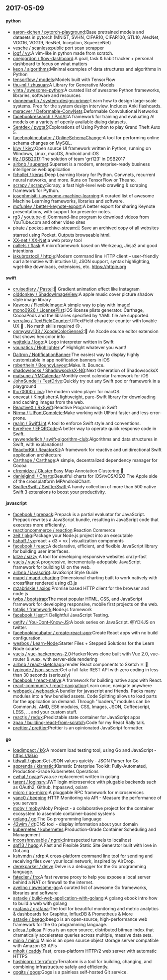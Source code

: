 ## 2017-05-09

#### python
* [aaron-xichen / pytorch-playground](https://github.com/aaron-xichen/pytorch-playground):Base pretrained models and datasets in pytorch (MNIST, SVHN, CIFAR10, CIFAR100, STL10, AlexNet, VGG16, VGG19, ResNet, Inception, SqueezeNet)
* [vesche / scanless](https://github.com/vesche/scanless):public port scan scrapper
* [iogf / vy](https://github.com/iogf/vy):A vim-like in python made from scratch.
* [onejgordon / flow-dashboard](https://github.com/onejgordon/flow-dashboard):A goal, task & habit tracker + personal dashboard to focus on what matters
* [keon / algorithms](https://github.com/keon/algorithms):Minimal examples of data structures and algorithms in Python
* [tensorflow / models](https://github.com/tensorflow/models):Models built with TensorFlow
* [thu-ml / zhusuan](https://github.com/thu-ml/zhusuan):A Library for Generative Models
* [vinta / awesome-python](https://github.com/vinta/awesome-python):A curated list of awesome Python frameworks, libraries, software and resources
* [donnemartin / system-design-primer](https://github.com/donnemartin/system-design-primer):Learn how to design large-scale systems. Prep for the system design interview. Includes Anki flashcards.
* [msracver / Deformable-ConvNets](https://github.com/msracver/Deformable-ConvNets):Deformable Convolutional Networks
* [facebookresearch / ParlAI](https://github.com/facebookresearch/ParlAI):A framework for training and evaluating AI models on a variety of openly available dialog datasets.
* [Sentdex / pygta5](https://github.com/Sentdex/pygta5):Explorations of Using Python to play Grand Theft Auto 5.
* [facebookincubator / OnlineSchemaChange](https://github.com/facebookincubator/OnlineSchemaChange):A tool for performing online schema changes on MySQL.
* [kivy / kivy](https://github.com/kivy/kivy):Open source UI framework written in Python, running on Windows, Linux, macOS, Android and iOS
* [lfz / DSB2017](https://github.com/lfz/DSB2017):The solution of team 'grt123' in DSB2017
* [airbnb / superset](https://github.com/airbnb/superset):Superset is a modern, enterprise-ready business intelligence web application
* [fchollet / keras](https://github.com/fchollet/keras):Deep Learning library for Python. Convnets, recurrent neural networks, and more. Runs on TensorFlow or Theano.
* [scrapy / scrapy](https://github.com/scrapy/scrapy):Scrapy, a fast high-level web crawling & scraping framework for Python.
* [josephmisiti / awesome-machine-learning](https://github.com/josephmisiti/awesome-machine-learning):A curated list of awesome Machine Learning frameworks, libraries and software.
* [mcfunley / better-keynote-export](https://github.com/mcfunley/better-keynote-export):A better export for sharing Keynote presentations, with support for presenter notes.
* [rg3 / youtube-dl](https://github.com/rg3/youtube-dl):Command-line program to download videos from YouTube.com and other video sites
* [pirate / pocket-archive-stream](https://github.com/pirate/pocket-archive-stream):🗄 Save an archived copy of all websites starred using Pocket. Outputs browseable html.
* [XX-net / XX-Net](https://github.com/XX-net/XX-Net):a web proxy tool
* [pallets / flask](https://github.com/pallets/flask):A microframework based on Werkzeug, Jinja2 and good intentions
* [jakubroztocil / httpie](https://github.com/jakubroztocil/httpie):Modern command line HTTP client – user-friendly curl alternative with intuitive UI, JSON support, syntax highlighting, wget-like downloads, extensions, etc. https://httpie.org

#### swift
* [cruisediary / Pastel](https://github.com/cruisediary/Pastel):🎨 Gradient animation effect like Instagram
* [olddonkey / ShadowImageView](https://github.com/olddonkey/ShadowImageView):A apple music cover picture shadow style image library
* [Kawoou / FlexibleImage](https://github.com/Kawoou/FlexibleImage):A simple way to play with image!
* [mono0926 / LicensePlist](https://github.com/mono0926/LicensePlist):iOS license plists generator. Carthage, CocoaPods and the libraries specified by YAML file are supported.
* [serralvo / TextFieldCounter](https://github.com/serralvo/TextFieldCounter):UITextField character counter with lovable UX 💖 . No math skills required 🙃 .
* [onmyway133 / XcodeColorSense2](https://github.com/onmyway133/XcodeColorSense2):🍉 An Xcode source editor extension that shows hex color info
* [wojteklu / logo](https://github.com/wojteklu/logo):A Logo interpreter written in Swift
* [younatics / Highlighter](https://github.com/younatics/Highlighter):🖍 Highlight whatever you want!
* [Daltron / NotificationBanner](https://github.com/Daltron/NotificationBanner):The easiest way to display highly customizable in app notification banners in iOS
* [roberthein / BouncyLayout](https://github.com/roberthein/BouncyLayout):Make. It. Bounce.
* [shadowsocks / ShadowsocksX-NG](https://github.com/shadowsocks/ShadowsocksX-NG):Next Generation of ShadowsocksX
* [matsune / YMCalendar](https://github.com/matsune/YMCalendar):Monthly event calendar framework for iOS
* [JohnSundell / TestDrive](https://github.com/JohnSundell/TestDrive):Quickly try out any Swift pod or framework in a playground
* [lhc70000 / iina](https://github.com/lhc70000/iina):The modern video player for macOS.
* [onevcat / Kingfisher](https://github.com/onevcat/Kingfisher):A lightweight, pure-Swift library for downloading and caching images from the web.
* [ReactiveX / RxSwift](https://github.com/ReactiveX/RxSwift):Reactive Programming in Swift
* [Nirma / UIFontComplete](https://github.com/Nirma/UIFontComplete):Make working with UIFont faster and less error-prone.
* [realm / SwiftLint](https://github.com/realm/SwiftLint):A tool to enforce Swift style and conventions.
* [EyreFree / EFQRCode](https://github.com/EyreFree/EFQRCode):A better way to operate quick response code in Swift.
* [raywenderlich / swift-algorithm-club](https://github.com/raywenderlich/swift-algorithm-club):Algorithms and data structures in Swift, with explanations!
* [ReactorKit / ReactorKit](https://github.com/ReactorKit/ReactorKit):A framework for reactive and unidirectional Swift application architecture
* [Carthage / Carthage](https://github.com/Carthage/Carthage):A simple, decentralized dependency manager for Cocoa
* [efremidze / Cluster](https://github.com/efremidze/Cluster):Easy Map Annotation Clustering 📍
* [danielgindi / Charts](https://github.com/danielgindi/Charts):Beautiful charts for iOS/tvOS/OSX! The Apple side of the crossplatform MPAndroidChart.
* [SwifterSwift / SwifterSwift](https://github.com/SwifterSwift/SwifterSwift):A handy collection of more than 500 native Swift 3 extensions to boost your productivity.

#### javascript
* [facebook / prepack](https://github.com/facebook/prepack):Prepack is a partial evaluator for JavaScript. Prepack rewrites a JavaScript bundle, resulting in JavaScript code that executes more efficiently.
* [reactioncommerce / reaction](https://github.com/reactioncommerce/reaction):Reaction Commerce
* [zeit / pkg](https://github.com/zeit/pkg):Package your Node.js project into an executable
* [hshoff / vx](https://github.com/hshoff/vx):react + d3 = vx | visualization components
* [facebook / react](https://github.com/facebook/react):A declarative, efficient, and flexible JavaScript library for building user interfaces.
* [kitze / sizzy](https://github.com/kitze/sizzy):A tool for developing responsive websites crazy-fast
* [vuejs / vue](https://github.com/vuejs/vue):A progressive, incrementally-adoptable JavaScript framework for building UI on the web.
* [airbnb / javascript](https://github.com/airbnb/javascript):JavaScript Style Guide
* [mapd / mapd-charting](https://github.com/mapd/mapd-charting):Dimensional charting built to work natively with crossfilter rendered using d3.js
* [mzabriskie / axios](https://github.com/mzabriskie/axios):Promise based HTTP client for the browser and node.js
* [twbs / bootstrap](https://github.com/twbs/bootstrap):The most popular HTML, CSS, and JavaScript framework for developing responsive, mobile first projects on the web.
* [totaljs / framework](https://github.com/totaljs/framework):Node.js framework
* [facebook / jest](https://github.com/facebook/jest):🃏 Delightful JavaScript Testing.
* [getify / You-Dont-Know-JS](https://github.com/getify/You-Dont-Know-JS):A book series on JavaScript. @YDKJS on twitter.
* [facebookincubator / create-react-app](https://github.com/facebookincubator/create-react-app):Create React apps with no build configuration.
* [wesbos / Learn-Node](https://github.com/wesbos/Learn-Node):Starter Files + Stepped Solutions for the Learn Node course
* [vuejs / vue-hackernews-2.0](https://github.com/vuejs/vue-hackernews-2.0):HackerNews clone built with Vue 2.0, vue-router & vuex, with server-side rendering
* [airbnb / react-sketchapp](https://github.com/airbnb/react-sketchapp):render React components to Sketch ⚛️ 💎
* [typicode / json-server](https://github.com/typicode/json-server):Get a full fake REST API with zero coding in less than 30 seconds (seriously)
* [facebook / react-native](https://github.com/facebook/react-native):A framework for building native apps with React.
* [react-community / react-navigation](https://github.com/react-community/react-navigation):Learn once, navigate anywhere
* [webpack / webpack](https://github.com/webpack/webpack):A bundler for javascript and friends. Packs many modules into a few bundled assets. Code Splitting allows to load parts for the application on demand. Through "loaders," modules can be CommonJs, AMD, ES6 modules, CSS, Images, JSON, Coffeescript, LESS, ... and your custom stuff.
* [reactjs / redux](https://github.com/reactjs/redux):Predictable state container for JavaScript apps
* [zpao / building-react-from-scratch](https://github.com/zpao/building-react-from-scratch):Code for my React Rally talk.
* [prettier / prettier](https://github.com/prettier/prettier):Prettier is an opinionated JavaScript formatter.

#### go
* [loadimpact / k6](https://github.com/loadimpact/k6):A modern load testing tool, using Go and JavaScript - https://k6.io
* [tidwall / gjson](https://github.com/tidwall/gjson):Get JSON values quickly - JSON Parser for Go
* [apprenda / kismatic](https://github.com/apprenda/kismatic):Kismatic Enterprise Toolkit: Fully-Automated, Production-Grade Kubernetes Operations
* [ewhal / nyaa](https://github.com/ewhal/nyaa):Nyaa.se replacement written in golang
* [tarent / loginsrv](https://github.com/tarent/loginsrv):JWT login microservice with plugable backends such as OAuth2, Github, htpasswd, osiam
* [micro / go-micro](https://github.com/micro/go-micro):A pluggable RPC framework for microservices
* [yanc0 / beeping](https://github.com/yanc0/beeping):HTTP Monitoring via API - Measure the performance of you servers
* [moby / moby](https://github.com/moby/moby):Moby Project - a collaborative project for the container ecosystem to assemble container-based systems
* [golang / go](https://github.com/golang/go):The Go programming language
* [42wim / dt](https://github.com/42wim/dt):DNS tool - display information about your domain
* [kubernetes / kubernetes](https://github.com/kubernetes/kubernetes):Production-Grade Container Scheduling and Management
* [inconshreveable / ngrok](https://github.com/inconshreveable/ngrok):Introspected tunnels to localhost
* [spf13 / hugo](https://github.com/spf13/hugo):A Fast and Flexible Static Site Generator built with love in GoLang
* [kshvmdn / rdrp](https://github.com/kshvmdn/rdrp):A cross-platform command line tool for sending and receiving files over your local network, inspired by AirDrop.
* [derekparker / delve](https://github.com/derekparker/delve):Delve is a debugger for the Go programming language.
* [fatedier / frp](https://github.com/fatedier/frp):A fast reverse proxy to help you expose a local server behind a NAT or firewall to the internet.
* [avelino / awesome-go](https://github.com/avelino/awesome-go):A curated list of awesome Go frameworks, libraries and software
* [astaxie / build-web-application-with-golang](https://github.com/astaxie/build-web-application-with-golang):A golang ebook intro how to build a web with golang
* [grafana / grafana](https://github.com/grafana/grafana):The tool for beautiful monitoring and metric analytics & dashboards for Graphite, InfluxDB & Prometheus & More
* [astaxie / beego](https://github.com/astaxie/beego):beego is an open-source, high-performance web framework for the Go programming language.
* [pilosa / pilosa](https://github.com/pilosa/pilosa):Pilosa is an open source, distributed bitmap index that dramatically accelerates queries across multiple, massive data sets.
* [minio / minio](https://github.com/minio/minio):Minio is an open source object storage server compatible with Amazon S3 APIs
* [mholt / caddy](https://github.com/mholt/caddy):Fast, cross-platform HTTP/2 web server with automatic HTTPS
* [hashicorp / terraform](https://github.com/hashicorp/terraform):Terraform is a tool for building, changing, and combining infrastructure safely and efficiently.
* [gogits / gogs](https://github.com/gogits/gogs):Gogs is a painless self-hosted Git service.
